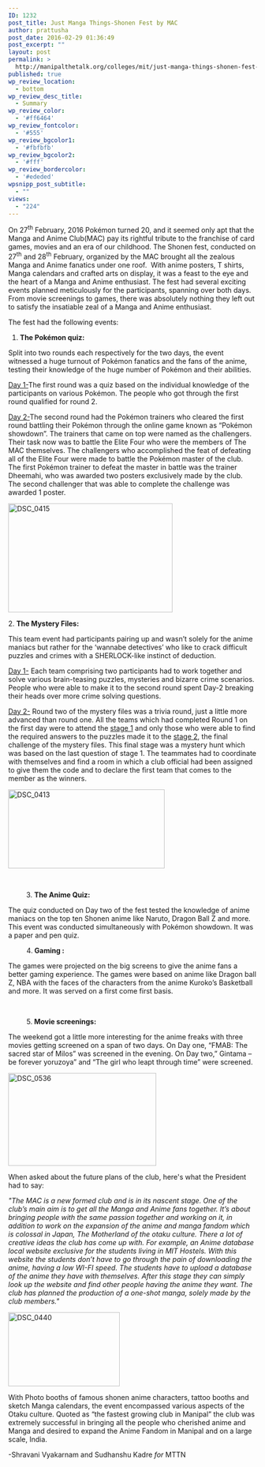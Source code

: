 ```yaml
---
ID: 1232
post_title: Just Manga Things-Shonen Fest by MAC
author: prattusha
post_date: 2016-02-29 01:36:49
post_excerpt: ""
layout: post
permalink: >
  http://manipalthetalk.org/colleges/mit/just-manga-things-shonen-fest-by-mac/
published: true
wp_review_location:
  - bottom
wp_review_desc_title:
  - Summary
wp_review_color:
  - '#ff6464'
wp_review_fontcolor:
  - '#555'
wp_review_bgcolor1:
  - '#fbfbfb'
wp_review_bgcolor2:
  - '#fff'
wp_review_bordercolor:
  - '#ededed'
wpsnipp_post_subtitle:
  - ""
views:
  - "224"
---
```

On 27<sup>th</sup> February, 2016 Pokémon turned 20, and it seemed only apt that the Manga and Anime Club(MAC) pay its rightful tribute to the franchise of card games, movies and an era of our childhood. The Shonen fest, conducted on 27<sup>th</sup> and 28<sup>th</sup> February, organized by the MAC brought all the zealous Manga and Anime fanatics under one roof.  With anime posters, T shirts, Manga calendars and crafted arts on display, it was a feast to the eye and the heart of a Manga and Anime enthusiast. The fest had several exciting events planned meticulously for the participants, spanning over both days. From movie screenings to games, there was absolutely nothing they left out to satisfy the insatiable zeal of a Manga and Anime enthusiast.

The fest had the following events:
<ol>
	<li><strong>The Pokémon quiz:</strong></li>
</ol>
Split into two rounds each respectively for the two days, the event witnessed a huge turnout of Pokémon fanatics and the fans of the anime, testing their knowledge of the huge number of Pokémon and their abilities.

<span style="text-decoration: underline">Day 1-</span>The first round was a quiz based on the individual knowledge of the participants on various Pokémon. The people who got through the first round qualified for round 2.

<span style="text-decoration: underline">Day 2-</span>The second round had the Pokémon trainers who cleared the first round battling their Pokémon through the online game known as “Pokémon showdown”. The trainers that came on top were named as the challengers. Their task now was to battle the Elite Four who were the members of The MAC themselves. The challengers who accomplished the feat of defeating all of the Elite Four were made to battle the Pokémon master of the club. The first Pokémon trainer to defeat the master in battle was the trainer Dheemahi, who was awarded two posters exclusively made by the club. The second challenger that was able to complete the challenge was awarded 1 poster.

<a href="http://manipalthetalk.net/wp-content/uploads/2016/02/DSC_0415.jpg" rel="attachment wp-att-1234"><img class="alignnone  wp-image-1234" src="http://manipalthetalk.net/wp-content/uploads/2016/02/DSC_0415.jpg" alt="DSC_0415" width="333" height="221" /></a>

2. <strong>The Mystery Files:</strong>

This team event had participants pairing up and wasn’t solely for the anime maniacs but rather for the ‘wannabe detectives’ who like to crack difficult puzzles and crimes with a SHERLOCK-like instinct of deduction.

<span style="text-decoration: underline">Day 1-</span> Each team comprising two participants had to work together and solve various brain-teasing puzzles, mysteries and bizarre crime scenarios. People who were able to make it to the second round spent Day-2 breaking their heads over more crime solving questions.

<span style="text-decoration: underline">Day 2-</span> Round two of the mystery files was a trivia round, just a little more advanced than round one. All the teams which had completed Round 1 on the first day were to attend the <u>stage 1</u> and only those who were able to find the required answers to the puzzles made it to the <u>stage 2</u>, the final challenge of the mystery files. This final stage was a mystery hunt which was based on the last question of stage 1. The teammates had to coordinate with themselves and find a room in which a club official had been assigned to give them the code and to declare the first team that comes to the member as the winners.

<a href="http://manipalthetalk.net/wp-content/uploads/2016/02/DSC_0413.jpg" rel="attachment wp-att-1233"><img class="alignnone  wp-image-1233" src="http://manipalthetalk.net/wp-content/uploads/2016/02/DSC_0413.jpg" alt="DSC_0413" width="317" height="160" /></a>

&nbsp;

<strong>           </strong>3. <strong>The Anime Quiz:</strong>

The quiz conducted on Day two of the fest tested the knowledge of anime maniacs on the top ten Shonen anime like Naruto, Dragon Ball Z and more. This event was conducted simultaneously with Pokémon showdown. It was a paper and pen quiz.

<strong>          </strong> 4.<strong> Gaming :</strong>

The games were projected on the big screens to give the anime fans a better gaming experience. The games were based on anime like Dragon ball Z, NBA with the faces of the characters from the anime Kuroko’s Basketball and more. It was served on a first come first basis.

&nbsp;

<strong>          </strong> 5.<strong> Movie screenings:</strong>

The weekend got a little more interesting for the anime freaks with three movies getting screened on a span of two days. On Day one, “FMAB: The sacred star of Milos” was screened in the evening. On Day two,” Gintama – be forever yoruzoya” and “The girl who leapt through time” were screened.

<a href="http://manipalthetalk.net/wp-content/uploads/2016/02/DSC_0536.jpg" rel="attachment wp-att-1237"><img class="alignnone size-medium wp-image-1237" src="http://manipalthetalk.net/wp-content/uploads/2016/02/DSC_0536-300x188.jpg" alt="DSC_0536" width="300" height="188" /></a>

When asked about the future plans of the club, here's what the President had to say:

<em>"The MAC is a new formed club and is in its nascent stage. One of the club’s main aim is to get all the Manga and Anime fans together. It’s about bringing people with the same passion together and working on it, in addition to work on the expansion of the anime and manga fandom which is colossal in Japan, The Motherland of the otaku culture. There a lot of creative ideas the club has come up with. For example, an Anime database local website exclusive for the students living in MIT Hostels. With this website the students don’t have to go through the pain of downloading the anime, having a low WI-FI speed. The students have to upload a database of the anime they have with themselves. After this stage they can simply look up the website and find other people having the anime they want. The club has planned the production of a one-shot manga, solely made by the club members."</em>

<a href="http://manipalthetalk.net/wp-content/uploads/2016/02/DSC_0440.jpg" rel="attachment wp-att-1235"><img class="alignnone  wp-image-1235" src="http://manipalthetalk.net/wp-content/uploads/2016/02/DSC_0440.jpg" alt="DSC_0440" width="226" height="150" /></a>

With Photo booths of famous shonen anime characters, tattoo booths and sketch Manga calendars, the event encompassed various aspects of the Otaku culture. Quoted as “the fastest growing club in Manipal” the club was extremely successful in bringing all the people who cherished anime and Manga and desired to expand the Anime Fandom in Manipal and on a large scale, India.

-Shravani Vyakarnam and Sudhanshu Kadre <em>for</em> MTTN

&nbsp;
